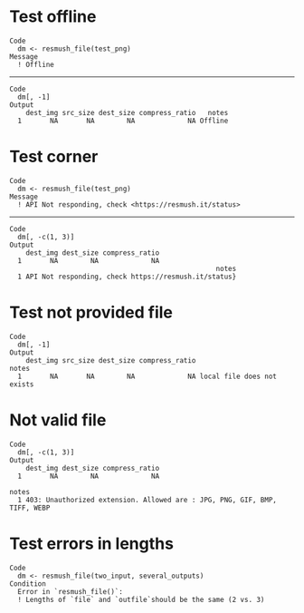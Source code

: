 # Test offline

    Code
      dm <- resmush_file(test_png)
    Message
      ! Offline

---

    Code
      dm[, -1]
    Output
        dest_img src_size dest_size compress_ratio   notes
      1       NA       NA        NA             NA Offline

# Test corner

    Code
      dm <- resmush_file(test_png)
    Message
      ! API Not responding, check <https://resmush.it/status>

---

    Code
      dm[, -c(1, 3)]
    Output
        dest_img dest_size compress_ratio
      1       NA        NA             NA
                                                       notes
      1 API Not responding, check https://resmush.it/status}

# Test not provided file

    Code
      dm[, -1]
    Output
        dest_img src_size dest_size compress_ratio                      notes
      1       NA       NA        NA             NA local file does not exists

# Not valid file

    Code
      dm[, -c(1, 3)]
    Output
        dest_img dest_size compress_ratio
      1       NA        NA             NA
                                                                            notes
      1 403: Unauthorized extension. Allowed are : JPG, PNG, GIF, BMP, TIFF, WEBP

# Test errors in lengths

    Code
      dm <- resmush_file(two_input, several_outputs)
    Condition
      Error in `resmush_file()`:
      ! Lengths of `file` and `outfile`should be the same (2 vs. 3)

